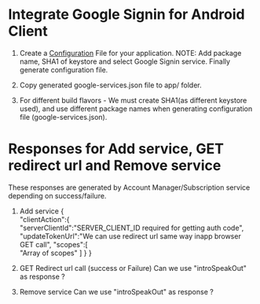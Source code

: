 Integrate Google Signin for Android Client
==========================================

1) Create a [Configuration](https://developers.google.com/mobile/add?platform=android&cntapi=signin&cnturl=https:%2F%2Fdevelopers.google.com%2Fidentity%2Fsign-in%2Fandroid%2Fsign-in%3Fconfigured%3Dtrue&cntlbl=Continue%20Adding%20Sign-In) File for your application.
NOTE: Add package name, SHA1 of keystore and select Google Signin service. Finally generate configuration file.

2) Copy generated google-services.json file to app/ folder.

3) For different build flavors - We must create SHA1(as different keystore used), and use different package names when generating configuration file (google-services.json).


Responses for Add service, GET redirect url and Remove service
==============================================================

These responses are generated by Account Manager/Subscription service depending on success/failure.

1) Add service
{  
   "clientAction":{  
      "serverClientId":"SERVER_CLIENT_ID required for getting auth code",
      "updateTokenUrl":"We can use redirect url same way inapp browser GET call",
      "scopes":[  
         "Array of scopes"
      ]
   }
}

2) GET Redirect url call (success or Failure)
Can we use "introSpeakOut" as response ?

3) Remove service
Can we use "introSpeakOut" as response ?
